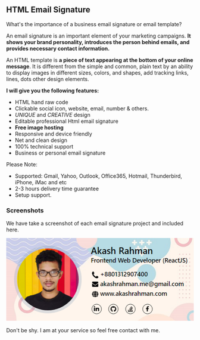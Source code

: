 ## HTML Email Signature

What's the importance of a business email signature or email template?

An email signature is an important element of your marketing campaigns. **It shows your brand personality, introduces the person behind emails, and provides necessary contact information.**

An HTML template is **a piece of text appearing at the bottom of your online message**. It is different from the simple and common, plain text by an ability to display images in different sizes, colors, and shapes, add tracking links, lines, dots other design elements.

**I will give you the following features:**

-   HTML hand raw code
-   Clickable social icon, website, email, number & others.
-   _UNIQUE_ and _CREATIVE_ design
-   Editable professional Html email signature
-   **Free image hosting**
-   Responsive and device friendly
-   Net and clean design
-   100% technical support
-   Business or personal email signature

Please Note:

-   Supported: Gmail, Yahoo, Outlook, Office365, Hotmail, Thunderbird, iPhone, iMac and etc
-   2-3 hours delivery time guarantee
-   Setup support.

### Screenshots

We have take a screenshot of each email signature project and included here.

![akashrahman](./assets/akashrahman.png)

Don't be shy. I am at your service so feel free contact with me.
